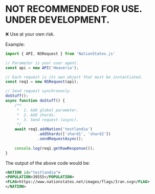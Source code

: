 # NOT RECOMMENDED FOR USE. UNDER DEVELOPMENT.
❌ Use at your own risk.


Example:
```TypeScript
import { API, NSRequest } from 'NationStates.js'

// Parameter is your user agent.
const api = new API('Heaveria');

// Each request is its own object that must be instantiated.
const req1 = new NSRequest(api);

// Send request synchronosly.
doStuff();
async function doStuff() {
    /** 
     *  1. Add global parameter.
     *  2. Add shards.
     *  3. Send request (async).
     */
    await req1.addNation('testlandia')
              .addShards(['shard1', 'shard2'])
              .sendRequestAsync();
              
    console.log(req1.getRawResponse());
}
```
The output of the above code would be:
```XML
<NATION id="testlandia">
<POPULATION>39555</POPULATION>
<FLAG>https://www.nationstates.net/images/flags/Iran.svg</FLAG>
</NATION>
```

